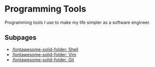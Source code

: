 # Programming Tools

Programming tools I use to make my life simpler as a software engineer.

## Subpages

- [:fontawesome-solid-folder: Shell](shell/index.md)
- [:fontawesome-solid-folder: Vim](vim/index.md)
- [:fontawesome-solid-folder: Git](git/index.md)
